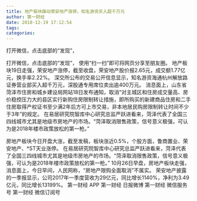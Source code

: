 ```yaml
---
title: 地产板块躁动荣安地产涨停，知名游资买入超千万元
author: 第一财经
date: 2018-12-19 17:12:54
tags: 
categories: 
---
```

打开微信，点击底部的“发现”，
<!-- more -->
打开微信，点击底部的“发现”，
使用“扫一扫”即可将网页分享至朋友圈。
地产板块19日走强，荣安地产涨停，截至收盘，荣安地产股价报2.65元，成交额1.77亿元，换手率2.22%。
深交所公布的交易公开信息显示，知名游资海通杭州解放路证券营业部买入超千万元，深股通专用席位卖出逾400万元。
消息面上，山东省菏泽市住房和城乡建设局网站18日发布通知，取消“对主城区和住房成交量高、房价稳控压力大的县区实行新购住房限制转让措施，即所购买的新建商品住房和二手住房取得产权证书至少满2年后方可上市交易，非本地居民购房限制转让时间不少于3年”的规定。
在易居研究院智库中心研究总监严跃进看来，菏泽代表了全国三四线城市尤其是地级市房地产的市场。“菏泽取消限售政策，信号意义极强，可认为是2018年楼市政策放松的第一枪。”
 
 
房地产板块今日开盘大涨，截至发稿，板块涨近0.5%，个股方面，鲁商置业、荣安地产、*ST天业涨停。
在易居研究院智库中心研究总监严跃进看来，菏泽代表了全国三四线城市尤其是地级市房地产的市场。“菏泽取消限售政策，信号意义极强，可认为是2018年楼市政策放松的第一枪。”
10月26日早盘，房地产板块走强，消息面上，今日早间，人民网称，“房地产限购全面取消”不属实。
荣安地产披露的一季报显示，公司2017年一季度营收为29亿元，同比增长1140%，净利为3.49亿元，同比增长13199%。
第一财经
APP
第一财经
日报微博
第一财经
微信服务号
第一财经
微信订阅号
